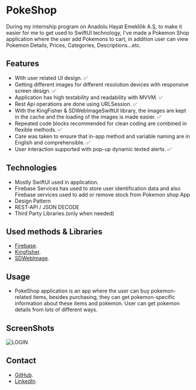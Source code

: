 # PokeShop

During my internship program on Anadolu Hayat Emeklilik A.Ş, to make it easier for me to get used to SwiftUI technology, I've made a Pokemon Shop application where the user add Pokemons to cart, in addition user can view Pokemon Details, Prices, Categories, Descriptions...etc.

## Features

- With user related UI design. ✅
- Getting different images for different resolution devices with responsive screen design. ✅
- Application has high testability and readability with MVVM. ✅
- Rest Api operations are done using URLSession. ✅
- With the KingFisher & SDWebImageSwiftUI library, the images are kept in the cache and the loading of the images is made easier. ✅
- Repeated code blocks recommended for clean coding are combined in flexible methods. ✅
- Care was taken to ensure that in-app method and variable naming are in English and comprehensible. ✅
- User interaction supported with pop-up dynamic texted alerts. ✅


## Technologies

- Mostly SwiftUI used in application.
- Firebase Services has used to store user identification data and also Firebase services used to add or remove stock from Pokemon shop App
- Design Pattern
- REST-API / JSON DECODE
- Third Party Libraries.(only when needed)

## Used methods & Libraries

- [Firebase](https://github.com/onevcat/Kingfisher).
- [Kingfisher](https://github.com/firebase/firebase-ios-sdk).
- [SDWebImage](https://github.com/SDWebImage/SDWebImageSwiftUI).


## Usage

- PokeShop application is an app where the user can buy pokemon-related items, besides purchasing, they can get pokemon-specific information about these items and pokemon. User can get pokemon details from lots of different ways.

## ScreenShots
![LOGIN](https://user-images.githubusercontent.com/69897111/183829721-474917c7-e8ce-44ba-87bb-321d92436c2a.png)



## Contact

- [GitHub](https://github.com/omerfuk/).
- [LinkedIn](https://www.linkedin.com/in/omerkuf/).


